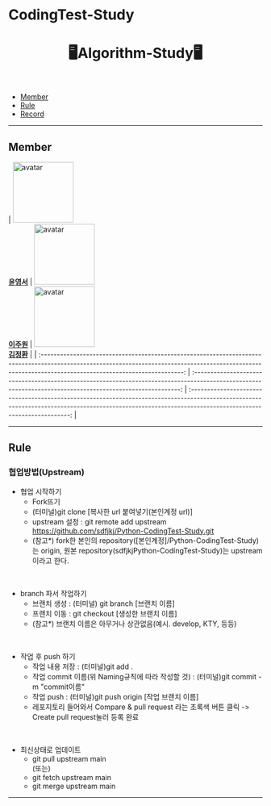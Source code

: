 # CodingTest-Study
<div align="center">
  <h1>🖥Algorithm-Study🖥</h1>
</div>
<br/>

- [Member](#Member)
- [Rule](#Rule)
- [Record](#Record)

---

## Member   
| <img src='https://i.namu.wiki/i/AzBBoyawsmnw6ZS_rUo6a6fgvCRwrd6wuaecq6O3hGTuYdFz6NRB_k32VXgmOseF5ihOQ2xI2LWn43ZTZYQ7lw.webp' width='120px' height='120px' alt='avatar'/><br/><b>[윤영서](https://github.com/sdfjkj)</b> |  <img src='https://i.namu.wiki/i/AzBBoyawsmnw6ZS_rUo6a6fgvCRwrd6wuaecq6O3hGTuYdFz6NRB_k32VXgmOseF5ihOQ2xI2LWn43ZTZYQ7lw.webp' width='120px' height='120px' alt='avatar'/><br/><b>[이주원](https://github.com/sdfjkj)</b>  |  <img src='![image](https://github.com/sdfjkj/CodingTest-Study/assets/95211829/330197f6-99ce-429f-8fcf-658343bd8aa5)
' width='120px' height='120px' alt='avatar'/><br/><b>[김정환](https://github.com/sdfjkj)</b>  | 
| :--------------------------------------------------------------------------------------------------------------------------------------------------------------------------------------------------------: | :--------------------------------------------------------------------------------------------------------------------------------------------------------: | :-----------------------------------------------------------------------------------------------------------------------------------------------------------------------------------------------------: | 

---

## Rule


### 협업방법(Upstream)

- 협업 시작하기   
  - Fork뜨기    
  - (터미널)git clone [복사한 url 붙여넣기(본인계정 url)]   
  - upstream 설정 : git remote add upstream https://github.com/sdfjkj/Python-CodingTest-Study.git
  - (참고*) fork한 본인의 repository([본인계정]/Python-CodingTest-Study)는 origin, 원본 repository(sdfjkjPython-CodingTest-Study)는 upstream이라고 한다.      
<br>

- branch 파서 작업하기   
  - 브랜치 생성 : (터미널) git branch [브랜치 이름]   
  - 프랜치 이동 : git checkout [생성한 브랜치 이름]   
  - (참고*) 브랜치 이름은 아무거나 상관없음(예시. develop, KTY, 등등)   
<br>

- 작업 후 push 하기   
   - 작업 내용 저장 : (터미널)git add .   
   - 작업 commit 이름(위 Naming규칙에 따라 작성할 것) : (터미널)git commit -m "commit이름"   
   - 작업 push : (터미널)git push origin [작업 브랜치 이름]   
   - 레포지토리 들어와서 Compare & pull request 라는 초록색 버튼 클릭 -> Create pull request눌러 등록 완료   
<br>

- 최신상태로 업데이트
   - git pull upstream main   
   (또는)
   - git fetch upstream main   
   - git merge upstream main   
---
